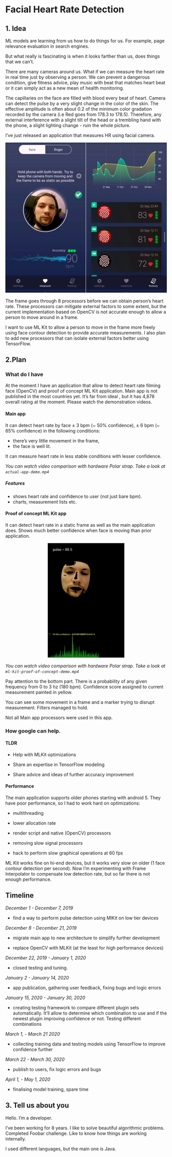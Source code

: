 
# Facial Heart Rate Detection 

## 1. Idea 

ML models are learning from us how to do things for us. For example, page relevance evaluation in search engines.

But what really is fascinating is when it looks farther than us, does things that we can’t.

There are many cameras around us. What if we can measure the heart rate in real time just by observing a person. We can prevent a dangerous condition, give fitness advice, play music with beat that matches heart beat or it can simply act as a new mean of health monitoring.

The capillaries on the face are filled with blood every beat of heart. Camera can detect the pulse by a very slight change in the color of the skin. The effective amplitude is often about 0.2 of the minimum color gradation recorded by the camera (i.e Red goes from 178.3 to 178.5). Therefore, any external interference with a slight tilt of the head or a trembling hand with the phone, a slight lighting change - ruin the whole picture.

I’ve just released an application that measures HR using facial camera.
 
 <p align="center">


<img src="interface.png"/>
</p>
<p />

 The frame goes through 8 processors before we can obtain person’s heart rate. These processors can mitigate external factors to some extent, but the current implementation based on OpenCV is not accurate enough to allow a person to move around in a frame.

I want to use ML Kit to allow a person to move in the frame more freely using face contour detection to provide accurate measurements. I also plan to add new processors that can isolate external factors better using TensorFlow.

## 2.Plan 

### What do I have

At the moment I have an application that allow to detect heart rate filming face (OpenCV) and proof of concept ML Kit application.
Main app is not published in the most countries yet. It’s far from ideal , but it has 4,878 overall rating at the moment. Please watch the demonstration videos.

#### Main app

It can detect heart rate by face ± 3 bpm (~ 50% confidence), ± 6 bpm (~ 65% confidence) in the following conditions:

* there’s very little movement in the frame,
* the face is well lit.

It can measure heart rate in less stable conditions with lesser confidence.

_You can watch video comparison with hardware Polar strap. Take a look at `actual-app-demo.mp4`_


##### Features

* shows heart rate and confidence to user (not just bare bpm).
* charts, measurement lists etc.

#### Proof of concept ML Kit app
It can detect heart rate in a static frame as well as the main application does. Shows much better confidence when face is moving than prior application.

<p align="center">


<img src="proof-of-concept.png"/>
</p>
<p />

_You can watch video comparison with hardware Polar strap. Take a look at `ml-kit-proof-of-concept-demo.mp4`_

Pay attention to the bottom part. There is a probability of any given frequency from 0 to 3 hz (180 bpm). Confidence score assigned to current measurement painted in yellow. 

You can see some movement in a frame and a marker trying to disrupt measurement. Filters managed to hold.


Not all Main app processors were used in this app.

### How google can help.
#### TLDR

- Help with MLKit optimizations

- Share an expertise in TensorFlow modeling

- Share advice and ideas of further accuracy improvement

#### Performance 

The main application supports older phones starting with android 5. They have poor performance, so I had to work hard on optimizations:

- multithreading

- lower allocation rate

- render script and native (OpenCV) processors

- removing slow signal processors

- hack to perform slow graphical operations at 60 fps



ML Kit works fine on hi-end devices, but it works very slow on older (1 face contour detection per second). Now I’m experimenting with Frame Interpolator to compensate low detection rate, but so far there is not enough performance.

## Timeline

_December 1 - December 7, 2019_

- find a way to perform pulse detection using MlKit on low tier devices

_December 8 - December 21, 2019_

- migrate main app to new architecture to simplify further development

- replace OpenCV with MLKit (at the least for high performance devices)

_December 22, 2019 - January 1, 2020_

- closed testing and tuning.

_January 2 - January 14, 2020_

- app publication, gathering user feedback, fixing bugs and logic errors

_January 15, 2020 - January 30, 2020_

- creating testing framework to compare different plugin sets automatically. It’ll allow to determine which combination to use and if the newest plugin improving confidence or not. Testing different combinations

_March 1, - March 21 2020_

- collecting training data and testing models using TensorFlow to improve confidence further

_March 22 - March 30, 2020_

- publish to users, fix logic errors and bugs

_April 1, - May 1, 2020_

- finalising model training, spare time

## 3. Tell us about you

Hello. I’m a developer.

I’ve been working for 8 years. I like to solve beautiful algorithmic problems. Completed Foobar challenge. Like to know how things are working internally.

I used different languages, but the main one is Java.

